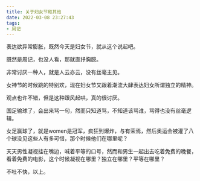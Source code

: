 ```yaml
---
title: 关于妇女节和其他
date: 2022-03-08 23:27:43
tags:
- 周记
---
```


表达欲异常膨胀，既然今天是妇女节，就从这个说起吧。

既然是周记，也没人看，那就直抒胸臆。

非常讨厌一种人，就是人云亦云，没有丝毫主见。

女神节的时候跳的特别欢，现在妇女节又跟着潮流大肆表达妇女所谓独立的精神。

观点也许不错，但是这种跟风起哄，真的很讨厌。

国足输球了，会出来骂一句，然而只知道骂，不知道该骂谁，骂得也没有丝毫逻辑。

女足赢球了，就是women是冠军，疯狂到爆炸，与有荣焉，然后奥运会被灌了八个球没见这些人有多可惜，那个时候他们在哪里呢？

天天男性凝视挂在嘴边，喊着平等的口号，然而和男生一起出去吃着免费的晚餐，看着免费的电影，这个时候凝视在哪里？独立在哪里？平等在哪里？

不吐不快，以上。
